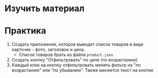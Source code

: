 # Изучить материал
# Практика
    
1) Создать приложение, которое выводит список товаров в виде карточек - фото, заголовок и цена.
    * Список товаров брать из файла `product.json`
2) Создать кнопку "Отфильтровать" по цене (по возрастанию)
3) Каждый клик на кнопку отфильтровать менять фильтр на "по возрастанию" или "по убыванию". Также меняется текст на кнопке